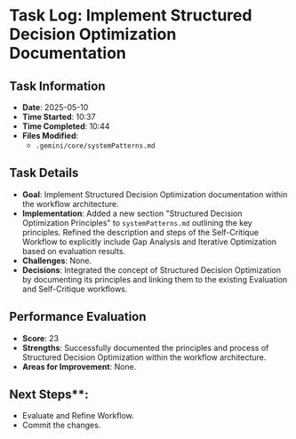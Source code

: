 # Task Log: Implement Structured Decision Optimization Documentation

## Task Information
- **Date**: 2025-05-10
- **Time Started**: 10:37
- **Time Completed**: 10:44
- **Files Modified**:
    - `.gemini/core/systemPatterns.md`

## Task Details
- **Goal**: Implement Structured Decision Optimization documentation within the workflow architecture.
- **Implementation**: Added a new section "Structured Decision Optimization Principles" to `systemPatterns.md` outlining the key principles. Refined the description and steps of the Self-Critique Workflow to explicitly include Gap Analysis and Iterative Optimization based on evaluation results.
- **Challenges**: None.
- **Decisions**: Integrated the concept of Structured Decision Optimization by documenting its principles and linking them to the existing Evaluation and Self-Critique workflows.

## Performance Evaluation
- **Score**: 23
- **Strengths**: Successfully documented the principles and process of Structured Decision Optimization within the workflow architecture.
- **Areas for Improvement**: None.

## Next Steps**:
- Evaluate and Refine Workflow.
- Commit the changes.
